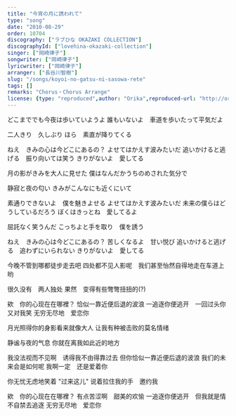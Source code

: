 ```yaml
---
title: "今宵の月に誘われて"
type: "song"
date: "2010-08-29"
order: 10704
discography: ["ラブひな OKAZAKI COLLECTION"]
discographyId: ["lovehina-okazaki-collection"]
singer: ["岡崎律子"]
songwriter: ["岡崎律子"]
lyricwriter: ["岡崎律子"]
arranger: ["長谷川智樹"]
slug: "/songs/koyoi-no-gatsu-ni-sasowa-rete"
tags: []
remarks: "Chorus・Chorus Arrange"
license: {type: "reproduced",author: "Orika",reproduced-url: "http://orikamushi.myweb.hinet.net/",reproduced-website: "織歌蟲網站"}
---
```


どこまででも今夜は歩いていようよ 
誰もいないよ　車道を歩いたって平気だよ 

二人きり　久しぶり 
ほら　素直が降りてくる 

ねえ　きみの心は今どこにあるの？ 
よせてはかえす波みたいだ 
追いかけると逃げる　振り向いては笑う 
きりがないよ　愛してる 

月の影がきみを大人に見せた 
僕はなんだかうちのめされた気分で 

静寂と夜の匂い 
きみがこんなにも近くにいて 

素通りできないよ　僕を魅きよせる 
よせてはかえす波みたいだ 
未来の僕らはどうしているだろう 
ぼくはきっとね　愛してるよ 

屈託なく笑うんだ 
こっちよと手を取り　僕を誘う 

ねえ　きみの心は今どこにあるの？ 
苦しくなるよ　甘い悦び 
追いかけると逃げる　追わずにいられない 
きりがないよ　愛してる

<!-- 翻译 -->

今晚不管到哪都徒步走去吧 
四处都不见人影呢　我们甚至怡然自得地走在车道上哟 

很久没有　两人独处 
果然　变得有些彆彆扭扭的(?) 

欸　你的心现在在哪裡？ 
恰似一靠近便后退的波浪 
一追逐你便逃开　一回过头你又对我笑 
无穷无尽地　爱恋你 

月光照得你的身影看来就像大人 
让我有种被击败的莫名情绪 

静谧与夜的气息 
你就在离我如此近的地方 

我没法视而不见啊　诱得我不由得靠过去 
但你恰似一靠近便后退的波浪 
我们的未来会是如何呢 
我啊一定　还是爱着你 

你无忧无虑地笑着 
"过来这儿" 说着拉住我的手　邀约我 

欸　你的心现在在哪裡？ 
有点苦涩啊　甜美的欢愉 
一追逐你便逃开　但我就是情不自禁去追逐 
无穷无尽地　爱恋你
